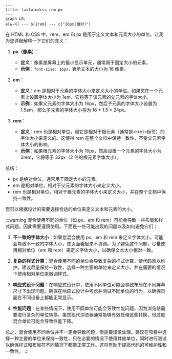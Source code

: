 ```mermaid
---
title: tailwindcss rem px
---
graph LR;
a[w-4] --- b[1rem] --- c["16px(相对)"]
```

在 HTML 和 CSS 中，rem、em 和 px 是用于定义文本和元素大小的单位。让我为您详细解释一下它们的含义：

1. **px（像素）**：
   - **定义**：像素是屏幕上的最小显示单元，通常用于固定大小的元素。
   - **示例**：`font-size: 16px;` 表示文本的大小为 16 像素。

2. **em**：
   - **定义**：em 是相对于元素的字体大小来定义大小的单位。如果您在一个元素上设置字体大小为 1em，它将等于该元素的父元素的字体大小。
   - **示例**：如果父元素的字体大小为 16px，然后子元素的字体大小设置为 1.5em，那么子元素的字体大小将为 16 * 1.5 = 24px。

3. **rem**：
   - **定义**：rem 也是相对单位，但它是相对于根元素（通常是`<html>`标签）的字体大小来定义的。这使得 rem 在整个文档中保持一致性，不受父元素字体大小的影响。
   - **示例**：如果根元素的字体大小为 16px，然后设置一个元素的字体大小为 2rem，它将等于 32px（2 倍的根元素字体大小）。

总结：
- px 是绝对单位，通常用于固定大小的元素。
- em 是相对单位，相对于父元素的字体大小来定义大小。
- rem 也是相对单位，相对于根元素的字体大小来定义大小，并在整个文档中保持一致性。

您可以根据设计的需要选择合适的单位来定义文本和元素的大小。

:::warning
混合使用不同的单位（如 px、em 和 rem）可能会导致一些布局和样式问题，因此需要谨慎使用。下面是一些可能出现的问题以及如何避免它们：

1. **不一致的字体大小**：如果您混合使用 px、em 和 rem 来定义字体大小，可能会导致不一致的字体大小，使页面看起来不协调。为了避免这个问题，尽量使用相对单位（em 和 rem）来定义字体大小，以确保文本大小相对一致。

2. **复杂的样式计算**：混合使用不同的单位会导致复杂的样式计算，使代码难以维护。建议尽量保持一致性，选择一种主要的单位来定义大小，并在需要的情况下使用相对单位来微调样式。

3. **响应式设计问题**：在响应式设计中，使用不同单位可能会导致布局在不同屏幕尺寸下出现问题。确保在响应式设计中考虑并测试不同单位的行为，以确保页面在不同设备上都能正常显示。

4. **性能问题**：在某些情况下，使用不同单位可能会导致性能问题，因为浏览器需要进行复杂的单位转换。虽然现代浏览器通常能够有效处理这些转换，但过度混合单位可能会导致性能下降。

总之，混合使用不同单位并不一定会导致问题，但需要谨慎处理。建议在项目中选择一种主要的单位来保持一致性，只在必要的情况下使用其他单位，同时进行测试以确保样式和布局在不同情况下都能正常工作。这将有助于提高代码的可维护性和一致性。
:::